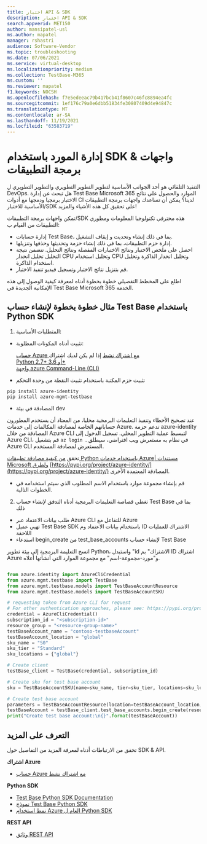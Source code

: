 ```yaml
---
title: اختبار API & SDK
description: اختبار API & SDK
search.appverid: MET150
author: mansipatel-usl
ms.author: mapatel
manager: rshastri
audience: Software-Vendor
ms.topic: troubleshooting
ms.date: 07/06/2021
ms.service: virtual-desktop
ms.localizationpriority: medium
ms.collection: TestBase-M365
ms.custom: ''
ms.reviewer: mapatel
f1.keywords: NOCSH
ms.openlocfilehash: f7e5edeeac79b417bcb41f8607c46fc8894ea4fc
ms.sourcegitcommit: 1ef176c79a0e6dbb51834fe30807409d4e94847c
ms.translationtype: MT
ms.contentlocale: ar-SA
ms.lasthandoff: 11/19/2021
ms.locfileid: "63583719"
---
```

# <a name="manage-your-resource-with-sdk--apis"></a>إدارة المورد باستخدام SDK & واجهات برمجة التطبيقات
التنفيذ التلقائي هو أحد الجوانب الأساسية لتطوير التطوير التطويري والتطوير التطويري ل DevOps. هل تبحث عن إدارة Test Base Microsoft 365 الموارد والحصول على نتائج الاختبار برمجيا ودمجها مع أدوات CI لدينا؟ يمكن أن تساعدك واجهات برمجة التطبيقات الأساسية للاختبار/SDK على تحقيق كل هذه الأشياء والمزيد! 

تمكن واجهات برمجة التطبيقات/SDK هذه محترفي تكنولوجيا المعلومات ومطوري التطبيقات من القيام ب: 
- إدارة حسابات Test Base، بما في ذلك إنشاء وتحديث و إيقاف التشغيل. 
- إدارة حزم التطبيقات، بما في ذلك إنشاء حزمة وتحديثها وحذفها وتنزيلها. 
- احصل على ملخص الاختبار ونتائج الاختبارات المفصلة ونتائج التحليل. تتضمن نتيجة التحليل تحليل انحدار CPU وتحليل استخدام CPU وتحليل انحدار الذاكرة وتحليل استخدام الذاكرة. 
- قم بتنزيل نتائج الاختبار وتسجيل فيديو تنفيذ الاختبار.  

اطلع على المخطط التفصيلي خطوة بخطوة أدناه لمعرفة كيفية الوصول إلى هذه الإمكانية الجديدة في Test Base Microsoft 365 الخدمة.

## <a name="a-step-by-step-example-of-test-base-account-creation-by-using-python-sdk"></a>مثال خطوة بخطوة لإنشاء حساب Test Base باستخدام Python SDK

1. المتطلبات الأساسية: 

- تثبيت أدناه المكونات المطلوبة: 

    [حساب Azure مع اشتراك نشط](https://azure.microsoft.com/free/?utm_source=campaign&utm_campaign=python-dev-center&mktingSource=environment-setup) إذا لم يكن لديك اشتراك<br>
    [Python 2.7+ أو 3.6+](https://www.python.org/downloads)<br>
    [واجهة azure Command-Line (CLI)](/cli/azure/install-azure-cli) <br>

- تثبيت حزم المكتبة باستخدام تثبيت النقطة من وحدة التحكم 

```
pip install azure-identity 
pip install azure-mgmt-testbase
```

- المصادقة في بيئة dev 

عند تصحيح الأخطاء وتنفيذ التعليمات البرمجية محليا، من المعتاد أن يستخدم المطورون حساباتهم الخاصة لمصادقة المكالمات إلى خدمات Azure. تدعم حزمة azure-identity المصادقة من خلال Azure CLI لتبسيط عملية التطوير المحلي. تسجيل الدخول إلى Azure CLI، قم بتشغيل ```az login ```. في نظام به مستعرض ويب افتراضي، سيطلق Azure CLI المستعرض لمصادقة المستخدم. 

تحقق [من كيفية مصادقة تطبيقات Python باستخدام خدمات Azure| مستندات Microsoft ولطرق](/azure/developer/python/azure-sdk-authenticate) [https://pypi.org/project/azure-identity/](https://pypi.org/project/azure-identity/) المصادقة المعتمدة الأخرى. 

 - قم بإنشاء مجموعة موارد باستخدام الاسم المطلوب الذي سيتم استخدامه في الخطوات التالية. 

2. تغطي قصاصة التعليمات البرمجية أدناه التدفق لإنشاء حساب Test Base بما في ذلك 

- طلب بيانات الاعتماد عبر Azure CLI للتفاعل مع Azure 
- تهيي عميل Test Base SDK باستخدام بيانات الاعتماد وم ID الاشتراك للعمليات اللاحقة 
- استدعاء begin_create من test_base_accounts لإنشاء حساب Test Base 

انسخ التعليمة البرمجية إلى بيئة تطوير Python، واستبدل "id الاشتراك" بم ID اشتراك Azure و"مورد-مجموعة-اسم" مع مجموعة الموارد التي أنشأتها أعلاه. 

 
```python

from azure.identity import AzureCliCredential
from azure.mgmt.testbase import TestBase
from azure.mgmt.testbase.models import TestBaseAccountResource
from azure.mgmt.testbase.models import TestBaseAccountSKU

# requesting token from Azure CLI for request
# For other authentication approaches, please see: https://pypi.org/project/azure-identity/
credential = AzureCliCredential()
subscription_id = "<subscription-id>"
resource_group = "<resource-group-name>"
testBaseAccount_name = "contoso-testbaseAccount"
testBaseAccount_location = "global"
sku_name = "S0"
sku_tier = "Standard"
sku_locations = {"global"}

# Create client
testBase_client = TestBase(credential, subscription_id)

# Create sku for test base account
sku = TestBaseAccountSKU(name=sku_name, tier=sku_tier, locations=sku_locations)

# Create test base account
parameters = TestBaseAccountResource(location=testBaseAccount_location, sku=sku)
testBaseAccount = testBase_client.test_base_accounts.begin_create(resource_group, testBaseAccount_name, parameters).result()
print("Create test base account:\n{}".format(testBaseAccount))

```


## <a name="learn-more"></a>التعرف على المزيد 

تحقق من الارتباطات أدناه لمعرفة المزيد من التفاصيل حول SDK & API. 

**اشتراك Azure** 

- [حساب Azure مع اشتراك نشط](https://azure.microsoft.com/free/?utm_source=campaign&utm_campaign=python-dev-center&mktingSource=environment-setup)

**Python SDK** 

- [Test Base Python SDK Documentation](/python/api/overview/azure/mgmt-testbase-readme)
- [نموذج Test Base Python SDK](https://aka.ms/testbase-sample-py)
- [نمط استخدام Azure العام ل Python SDK](/azure/developer/python/azure-sdk-overview#provision-and-manage-azure-resources-with-management-libraries)

**REST API**  

- [وثائق REST API](https://aka.ms/testbase-api)  
